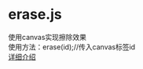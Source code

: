 # erase.js
使用canvas实现擦除效果<br/>
使用方法：erase(id);//传入canvas标签id<br/>
<a href="https://github.com/mzabriskie/axios" target="_blank"> 详细介绍</a>
